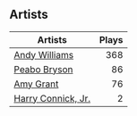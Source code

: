 ## Artists
Artists | Plays 
----- | -----: 
[Andy Williams](/artists/andy-williams-16425) | 368
[Peabo Bryson](/artists/peabo-bryson-38840) | 86
[Amy Grant](/artists/amy-grant-3053) | 76
[Harry Connick, Jr.](/artists/harry-connick-jr-41411) | 2

